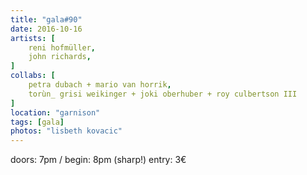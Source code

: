 ```yaml
---
title: "gala#90"
date: 2016-10-16
artists: [
    reni hofmüller,
    john richards,
]
collabs: [
    petra dubach + mario van horrik,
    torùn_ grisi weikinger + joki oberhuber + roy culbertson III
]
location: "garnison"
tags: [gala]
photos: "lisbeth kovacic"
---
```

doors: 7pm / begin: 8pm (sharp!)
entry: 3€
